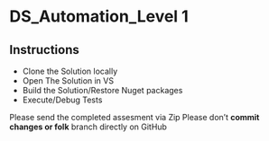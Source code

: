 # DS_Automation_Level 1


## Instructions

+ Clone the Solution locally
+ Open The Solution in VS
+ Build the Solution/Restore Nuget packages
+ Execute/Debug Tests


Please send the completed assesment via Zip
Please don’t **commit changes or folk** branch directly on GitHub



